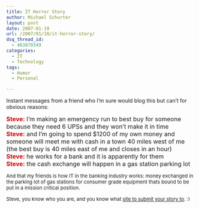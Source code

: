 ```yaml
---
title: IT Horror Story
author: Michael Schurter
layout: post
date: 2007-01-19
url: /2007/01/18/it-horror-story/
dsq_thread_id:
  - 463870349
categories:
  - IT
  - Technology
tags:
  - Humor
  - Personal

---
```

Instant messages from a friend who I&#8217;m sure would blog this but can&#8217;t for obvious reasons:

<font size="2"><font color="#cc0000"><strong><font size="3">Steve:</font></strong></font><font size="3"> I&#8217;m making an emergency run to best buy for someone because they need 6 UPSs and they won&#8217;t make it in time</font><br /> <font color="#cc0000"><strong><font size="3">Steve:</font></strong></font><font size="3"> and I&#8217;m going to spend $1200 of my own money and someone will meet me with cash in a town 40 miles west of me (the best buy is 40 miles east of me and closes in an hour)</font><br /> <font color="#cc0000"><strong><font size="3">Steve:</font></strong></font><font size="3"> he works for a bank and it is apparently for them</font><br /> <font color="#cc0000"><strong><font size="3">Steve:</font></strong></font><font size="3"> the cash exchange will happen in a gas station parking lot</font></font>

<font size="2">And that my friends is how IT in the banking industry works: money exchanged in the parking lot of gas stations for consumer grade equipment thats bound to be put in a mission critical position.</font>

<font size="2">Steve, you know who you are, and you know what <a href="http://www.thedailywtf.com">site to submit your story to</a>. <img src="http://localhost/wp-includes/images/smilies/simple-smile.png" alt=":)" class="wp-smiley" style="height: 1em; max-height: 1em;" /> </font>